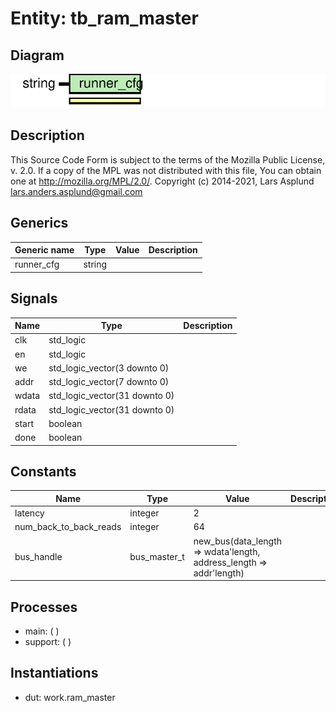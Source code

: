 # Entity: tb_ram_master

## Diagram

![Diagram](tb_ram_master.svg "Diagram")
## Description

This Source Code Form is subject to the terms of the Mozilla Public
License, v. 2.0. If a copy of the MPL was not distributed with this file,
You can obtain one at http://mozilla.org/MPL/2.0/.
Copyright (c) 2014-2021, Lars Asplund lars.anders.asplund@gmail.com
## Generics

| Generic name | Type   | Value | Description |
| ------------ | ------ | ----- | ----------- |
| runner_cfg   | string |       |             |
## Signals

| Name  | Type                          | Description |
| ----- | ----------------------------- | ----------- |
| clk   | std_logic                     |             |
| en    | std_logic                     |             |
| we    | std_logic_vector(3 downto 0)  |             |
| addr  | std_logic_vector(7 downto 0)  |             |
| wdata | std_logic_vector(31 downto 0) |             |
| rdata | std_logic_vector(31 downto 0) |             |
| start | boolean                       |             |
|  done | boolean                       |             |
## Constants

| Name                   | Type         | Value                                                                | Description |
| ---------------------- | ------------ | -------------------------------------------------------------------- | ----------- |
| latency                | integer      |  2                                                                   |             |
| num_back_to_back_reads | integer      |  64                                                                  |             |
| bus_handle             | bus_master_t |  new_bus(data_length => wdata'length, address_length => addr'length) |             |
## Processes
- main: (  )
- support: (  )
## Instantiations

- dut: work.ram_master
